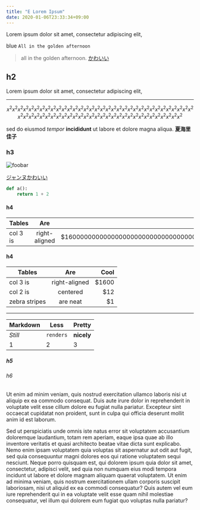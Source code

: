 ```yaml
---
title: "E Lorem Ipsum"
date: 2020-01-06T23:33:34+09:00
---
```


Lorem ipsum dolor sit amet, consectetur adipiscing elit, 
<!--more-->

blue `All in the golden afternoon`

> all in the golden afternoon. [かわいい](https://photohito.k-img.com/uploads/photo132/user131371/6/4/6493fbd645ab0adcc17578a77e1c549d/6493fbd645ab0adcc17578a77e1c549d_m.jpg)

## h2
Lorem ipsum dolor sit amet, consectetur adipiscing elit, 

---

$$
x^2 x^2 x^2 x^2x^2 x^2 x^2 x^2x^2 x^2 x^2 x^2x^2 x^2 x^2 x^2x^2 x^2 x^2 x^2x^2 x^2 x^2 x^2x^2 x^2 x^2 x^2x^2 x^2 x^2 x^2x^2 x^2 x^2 x^2x^2 x^2 x^2 x^2x^2 x^2 x^2 x^2x^2 x^2 x^2 x^2x^2 x^2 x^2 x^2x^2 x^2 x^2 x^2x^2 x^2 x^2 x^2x^2 x^2 x^2 x^2
$$

sed do eiusmod *tempor* **incididunt** ut labore et dolore magna aliqua.
**夏海里佳子** 

### h3
![foobar](https://photohito.k-img.com/uploads/photo93/user92824/c/3/c3553bec5c7fc4a220f52308583823fb/c3553bec5c7fc4a220f52308583823fb_m.jpg)

[ジャンヌかわいい](https://files.yande.re/image/5e9fae32d6376e2ab143b33c7241510e/yande.re%20725635%20tagme.jpg)

```python
def a():
    return 1 + 2
```


#### h4

| Tables        | Are           | Cool  |
| ------------- |:-------------:| -----:|
| col 3 is      | right-aligned | $160000000000000000000000000000000000000000000000000000000000000|

#### h4

| Tables        | Are           | Cool  |
| ------------- |:-------------:| -----:|
| col 3 is      | right-aligned | $1600 |
| col 2 is      | centered      |   $12 |
| zebra stripes | are neat      |    $1 |

---

Markdown | Less | Pretty
--- | --- | ---
*Still* | `renders` | **nicely**
1 | 2 | 3

##### h5

###### h6
Ut enim ad minim veniam, quis nostrud exercitation ullamco laboris nisi ut aliquip ex ea commodo consequat.
Duis aute irure dolor in reprehenderit in voluptate velit esse cillum dolore eu fugiat nulla pariatur.
Excepteur sint occaecat cupidatat non proident, sunt in culpa qui officia deserunt mollit anim id est laborum.
<!--more-->
Sed ut perspiciatis unde omnis iste natus error sit voluptatem accusantium doloremque laudantium,
totam rem aperiam,
eaque ipsa quae ab illo inventore veritatis et quasi architecto beatae vitae dicta sunt explicabo.
Nemo enim ipsam voluptatem quia voluptas sit aspernatur aut odit aut fugit, sed quia consequuntur magni dolores eos qui ratione voluptatem sequi nesciunt.
Neque porro quisquam est, qui dolorem ipsum quia dolor sit amet, consectetur, adipisci velit,
sed quia non numquam eius modi tempora incidunt ut labore et dolore magnam aliquam quaerat voluptatem.
Ut enim ad minima veniam, quis nostrum exercitationem ullam corporis suscipit laboriosam,
nisi ut aliquid ex ea commodi consequatur?
Quis autem vel eum iure reprehenderit qui in ea voluptate velit esse quam nihil molestiae consequatur,
vel illum qui dolorem eum fugiat quo voluptas nulla pariatur?